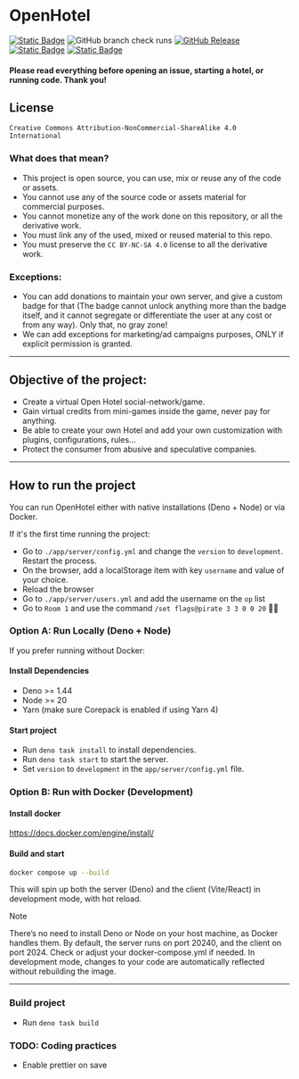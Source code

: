 # OpenHotel

[![Static Badge](https://img.shields.io/badge/CC_BY--NC--SA_4.0-blue?style=for-the-badge&color=gray)](/LICENSE)
![GitHub branch check runs](https://img.shields.io/github/check-runs/openhotel/openhotel/master?style=for-the-badge)
[![GitHub Release](https://img.shields.io/github/v/release/openhotel/openhotel?style=for-the-badge)](https://github.com/openhotel/openhotel/releases/latest)
[![Static Badge](https://img.shields.io/badge/powered%20by-%F0%9F%8C%B7%20tulip%20engine-red?style=for-the-badge&color=white)](https://github.com/tulipjs/tulip)
[![Static Badge](https://img.shields.io/badge/discord-b?style=for-the-badge&logo=discord&color=white)](https://discord.gg/qBZfPdNWUj)

#### Please read everything before opening an issue, starting a hotel, or running code. Thank you!

## License

`Creative Commons Attribution-NonCommercial-ShareAlike 4.0 International`

### What does that mean?

- This project is open source, you can use, mix or reuse any of the code or assets.
- You cannot use any of the source code or assets material for commercial purposes.
- You cannot monetize any of the work done on this repository, or all the derivative work.
- You must link any of the used, mixed or reused material to this repo.
- You must preserve the `CC BY-NC-SA 4.0` license to all the derivative work.

### Exceptions:

- You can add donations to maintain your own server, and give a custom badge for that (The badge cannot unlock anything more than the badge itself, and it cannot segregate or differentiate the user at any cost or from any way). Only that, no gray zone!
- We can add exceptions for marketing/ad campaigns purposes, ONLY if explicit permission is granted.

---

## Objective of the project:

- Create a virtual Open Hotel social-network/game.
- Gain virtual credits from mini-games inside the game, never pay for anything.
- Be able to create your own Hotel and add your own customization with plugins, configurations, rules...
- Protect the consumer from abusive and speculative companies.

---

## How to run the project

You can run OpenHotel either with native installations (Deno + Node) or via Docker.

If it's the first time running the project:

- Go to `./app/server/config.yml` and change the `version` to `development`. Restart the process.
- On the browser, add a localStorage item with key `username` and value of your choice.
- Reload the browser
- Go to `./app/server/users.yml` and add the username on the `op` list
- Go to `Room 1` and use the command `/set flags@pirate 3 3 0 0 20` 🏴‍☠️

### Option A: Run Locally (Deno + Node)

If you prefer running without Docker:

#### Install Dependencies

- Deno >= 1.44
- Node >= 20
- Yarn (make sure Corepack is enabled if using Yarn 4)

#### Start project

- Run `deno task install` to install dependencies.
- Run `deno task start` to start the server.
- Set `version` to `development` in the `app/server/config.yml` file.

### Option B: Run with Docker (Development)

#### Install docker

https://docs.docker.com/engine/install/

#### Build and start

```bash
docker compose up --build
```

This will spin up both the server (Deno) and the client (Vite/React) in development mode, with hot reload.

> [!NOTE]
>
> There’s no need to install Deno or Node on your host machine, as Docker handles them.
> By default, the server runs on port 20240, and the client on port 2024. Check or adjust your docker-compose.yml if needed.
> In development mode, changes to your code are automatically reflected without rebuilding the image.

---

### Build project

- Run `deno task build`

### TODO: Coding practices

- Enable prettier on save
